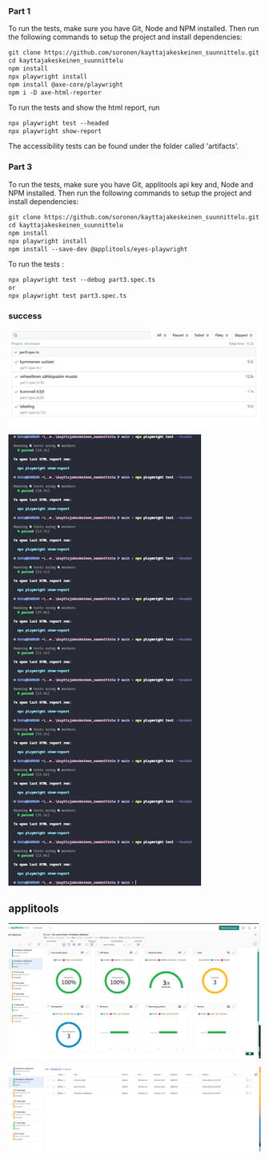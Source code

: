 ### Part 1

To run the tests, make sure you have Git, Node and NPM installed.
Then run the following commands to setup the project and install dependencies:

```shell
git clone https://github.com/soronen/kayttajakeskeinen_suunnittelu.git
cd kayttajakeskeinen_suunnittelu
npm install
npx playwright install
npm install @axe-core/playwright
npm i -D axe-html-reporter
```

To run the tests and show the html report, run

```shell
npx playwright test --headed
npx playwright show-report
```

The accessibility tests can be found under the folder called 'artifacts'.

### Part 3

To run the tests, make sure you have Git, applitools api key and, Node and NPM installed.
Then run the following commands to setup the project and install dependencies:

```shell
git clone https://github.com/soronen/kayttajakeskeinen_suunnittelu.git
cd kayttajakeskeinen_suunnittelu
npm install
npx playwright install
npm install --save-dev @applitools/eyes-playwright
```

To run the tests :

```shell
npx playwright test --debug part3.spec.ts
or
npx playwright test part3.spec.ts

```

### success

![Success](success.png "Success")

![More Success](tests_passed.png "More Success")

## applitools
![Success](applitools.png "Success")

![Some Success](applitools2.png "Some Success")